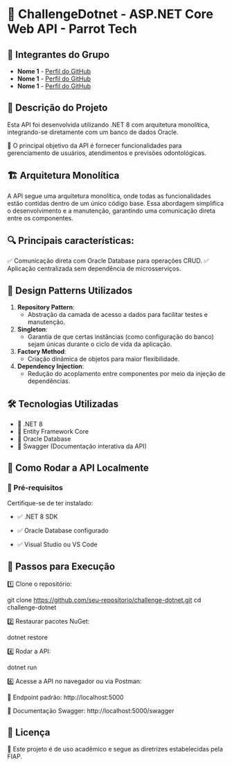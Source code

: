 # 🦷 ChallengeDotnet - ASP.NET Core Web API - Parrot Tech

## 👥 Integrantes do Grupo

- **Nome 1** - [Perfil do GitHub](https://github.com/usuario1)
- **Nome 1** - [Perfil do GitHub](https://github.com/usuario1)
- **Nome 1** - [Perfil do GitHub](https://github.com/usuario1)

## 📌 Descrição do Projeto

Esta API foi desenvolvida utilizando .NET 8 com arquitetura monolítica, integrando-se diretamente com um banco de dados Oracle.

🔹 O principal objetivo da API é fornecer funcionalidades para gerenciamento de usuários, atendimentos e previsões odontológicas.

## 🏗 Arquitetura Monolítica

A API segue uma arquitetura monolítica, onde todas as funcionalidades estão contidas dentro de um único código base. Essa abordagem simplifica o desenvolvimento e a manutenção, garantindo uma comunicação direta entre os componentes.

## 🔍 Principais características:

✅ Comunicação direta com Oracle Database para operações CRUD.
✅ Aplicação centralizada sem dependência de microsserviços.

## 🎨 Design Patterns Utilizados

1. **Repository Pattern**:
   - Abstração da camada de acesso a dados para facilitar testes e manutenção.
2. **Singleton**:
   - Garantia de que certas instâncias (como configuração do banco) sejam únicas durante o ciclo de vida da aplicação.
3. **Factory Method**:
   - Criação dinâmica de objetos para maior flexibilidade.
4. **Dependency Injection**:
   - Redução do acoplamento entre componentes por meio da injeção de dependências.

## 🛠 Tecnologias Utilizadas

- 🚀 .NET 8
- 💾 Entity Framework Core
- 🎯 Oracle Database
- 📜 Swagger (Documentação interativa da API)

## 🚀 Como Rodar a API Localmente

### 📌 Pré-requisitos

Certifique-se de ter instalado:

- ✅ .NET 8 SDK

- ✅ Oracle Database configurado

- ✅ Visual Studio ou VS Code

## 📄 Passos para Execução

1️⃣ Clone o repositório:

git clone https://github.com/seu-repositorio/challenge-dotnet.git
cd challenge-dotnet

2️⃣ Restaurar pacotes NuGet:

dotnet restore

4️⃣ Rodar a API:

dotnet run

6️⃣ Acesse a API no navegador ou via Postman:

🔗 Endpoint padrão: http://localhost:5000

📜 Documentação Swagger: http://localhost:5000/swagger

## 📜 Licença

📝 Este projeto é de uso acadêmico e segue as diretrizes estabelecidas pela FIAP.
